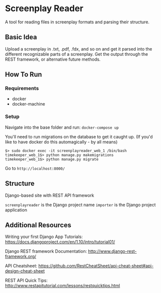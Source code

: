 # Screenplay Reader
A tool for reading files in screenplay formats and parsing their structure.

## Basic Idea
Upload a screenplay in .txt, .pdf, .fdx, and so on and get it parsed into
the different recognizable parts of a screenplay. Get the output through
the REST framework, or alternative future methods.

## How To Run
### Requirements
* docker
* docker-machine

### Setup
Navigate into the base folder and run:
`docker-compose up`

You'll need to run migrations on the database to get it caught up.
(If you'd like to have docker do this automagically - by all means)
```
$> sudo docker exec -it screenplayreader_web_1 /bin/bash
timekeeper_web_1$> python manage.py makemigrations
timekeeper_web_1$> python manage.py migrate
```

Go to `http://localhost:8000/`

## Structure
Django-based site with REST API framework

`screenplayreader` is the Django project name
`importer` is the Django project application

## Additional Resources
Writing your first Django App Tutorials: https://docs.djangoproject.com/en/1.10/intro/tutorial01/

Django REST framework Documentation: http://www.django-rest-framework.org/

API Cheatsheet: https://github.com/RestCheatSheet/api-cheat-sheet#api-design-cheat-sheet

REST API Quick Tips: http://www.restapitutorial.com/lessons/restquicktips.html
